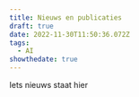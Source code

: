 ```yaml
---
title: Nieuws en publicaties
draft: true
date: 2022-11-30T11:50:36.072Z
tags:
  - AI
showthedate: true
---
```


Iets nieuws staat hier

